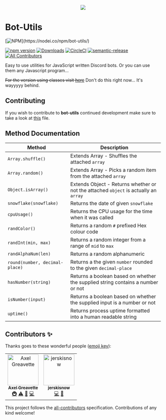 <p align="center"> 
<img src="https://legacy.axelgreavette.xyz/v2/img/portfolio/botutils.png">
</p>

# Bot-Utils
[![NPM](https://nodei.co/npm/bot-utils.png?)](https://nodei.co/npm/bot-utils/) 

[![npm version](https://badge.fury.io/js/bot-utils.svg)](https://badge.fury.io/js/bot-utils) [![Downloads](https://img.shields.io/npm/dt/bot-utils.svg?maxAge=3600)](https://www.npmjs.com/package/bot-utils) [![CircleCI](https://circleci.com/gh/axelgreavette/bot-utils.svg?style=shield)](https://circleci.com/gh/axelgreavette/bot-utils) [![semantic-release](https://img.shields.io/badge/%20%20%F0%9F%93%A6%F0%9F%9A%80-semantic--release-e10079.svg)](https://github.com/semantic-release/semantic-release) [![All Contributors](https://img.shields.io/badge/all_contributors-2-orange.svg?style=flat-square)](#contributors)



Easy to use utilities for JavaScript written Discord bots. Or you can use them any Javascript program...

~~For the version using classes visit [here](https://github.com/axelgreavette/bot-utils/tree/classes)~~  Don't do this right now... It's wayyyyy behind.

## Contributing
If you wish to contribute to **bot-utils** continued development make sure to take a look at [this](https://github.com/axelgreavette/bot-utils/blob/master/CONTRIBUTING.md) file.

## Method Documentation
| Method | Description |
|--|--|
|`Array.shuffle()` | Extends Array - Shuffles the attached `array` |
|`Array.random()` | Extends Array - Picks a random item from the attached `array`|
|`Object.isArray()` | Extends Object - Returns whether or not the attached `object` is actually an `array` |
|`snowflake(snowflake)`| Returns the date of given `snowflake` |
|`cpuUsage()` | Returns the CPU usage for the time when it was called |
|`randColor()`| Returns a random `#` prefixed Hex colour code |
|`randInt(min, max)`| Returns a random integer from a range of `mid` to `max` |
|`randAlphaNum(len)` | Returns a random alphanumeric |
|`round(number, decimal-place)` | Returns a the given `number` rounded to the given `decimal-place` |
|`hasNumber(string)` | Returns a boolean based on whether the supplied string contains a number or not |
|`isNumber(input)` | Returns a boolean based on whether the supplied input is a number or not |
|`uptime()` | Returns process uptime formatted into a human readable string |

## Contributors ✨

Thanks goes to these wonderful people ([emoji key](https://allcontributors.org/docs/en/emoji-key)):

<!-- ALL-CONTRIBUTORS-LIST:START - Do not remove or modify this section -->
<!-- prettier-ignore -->
<table>
  <tr>
    <td align="center"><a href="https://axelg.xyz"><img src="https://avatars1.githubusercontent.com/u/31705527?v=4" width="100px;" alt="Axel Greavette"/><br /><sub><b>Axel Greavette</b></sub></a><br /><a href="#infra-axelgreavette" title="Infrastructure (Hosting, Build-Tools, etc)">🚇</a> <a href="https://github.com/axelgreavette/bot-utils/commits?author=axelgreavette" title="Tests">⚠️</a> <a href="https://github.com/axelgreavette/bot-utils/commits?author=axelgreavette" title="Documentation">📖</a> <a href="https://github.com/axelgreavette/bot-utils/commits?author=axelgreavette" title="Code">💻</a></td>
    <td align="center"><a href="https://github.com/jerskisnow"><img src="https://avatars0.githubusercontent.com/u/29165327?v=4" width="100px;" alt="jerskisnow"/><br /><sub><b>jerskisnow</b></sub></a><br /><a href="https://github.com/axelgreavette/bot-utils/commits?author=jerskisnow" title="Code">💻</a> <a href="https://github.com/axelgreavette/bot-utils/commits?author=jerskisnow" title="Documentation">📖</a></td>
  </tr>
</table>

<!-- ALL-CONTRIBUTORS-LIST:END -->

This project follows the [all-contributors](https://github.com/all-contributors/all-contributors) specification. Contributions of any kind welcome!
